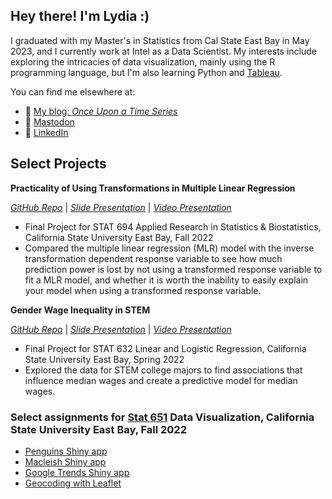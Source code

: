 ## Hey there! I'm Lydia :)

I graduated with my Master's in Statistics from Cal State East Bay in May 2023, and I currently work at Intel as a Data Scientist. My interests include exploring the intricacies of data visualization, mainly using the R programming language, but I'm also learning Python and [Tableau](https://public.tableau.com/app/profile/lydia.s.gibson). 

You can find me elsewhere at:

- 🔗 [My blog: *Once Upon a Time Series*](https://lgibson7.quarto.pub/once-upon-a-time-series/)
- 🐘 <a rel="nofollow me" href="https://fosstodon.org/@lydz_gibby">Mastodon</a>
- 💼 [LinkedIn](https://www.linkedin.com/in/lgibson7/)


## Select Projects

**Practicality of Using Transformations in Multiple Linear Regression**

[*GitHub Repo*](https://github.com/lgibson7/Women-in-STEM) | [*Slide Presentation*](https://lgibson7.quarto.pub/women-in-stem) | [*Video Presentation*](https://youtu.be/2XkUYdLHsDA)
- Final Project for STAT 694 Applied Research in Statistics & Biostatistics, California State University East Bay, Fall 2022
- Compared the multiple linear regression (MLR) model with the inverse transformation dependent response variable to see how much prediction power is lost by not using a transformed response variable to fit a MLR model, and whether it is worth the inability to easily explain your model when using a transformed response variable.


**Gender Wage Inequality in STEM**

[*GitHub Repo*](https://github.com/lgibson7/Gender-Wage-Inequality-in-STEM) | [*Slide Presentation*](https://rpubs.com/lgibson7/stat632_final_presentaton) | [*Video Presentation*](https://youtu.be/ihl-15wL7zY)
- Final Project for STAT 632 Linear and Logistic Regression, California State University East Bay, Spring 2022 
- Explored the data for STEM college majors to find associations that influence median wages and create a predictive model for median wages. 

###  Select assignments for [Stat 651](http://cox.csueastbay.edu/~esuess/statistics651/) Data Visualization, California State University East Bay, Fall 2022 

- [Penguins Shiny app](https://lgibson7.shinyapps.io/Penguins_App/)
- [Macleish Shiny app](https://lgibson7.shinyapps.io/Macleish_App/)
- [Google Trends Shiny app](https://lgibson7.shinyapps.io/Comics/)
- [Geocoding with Leaflet](https://rpubs.com/lgibson7/stat651hw3) 

<!--
**lgibson7/lgibson7** is a ✨ _special_ ✨ repository because its `README.md` (this file) appears on your GitHub profile.

-->
